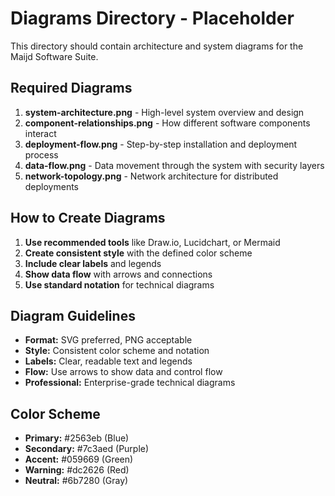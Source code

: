 # Diagrams Directory - Placeholder

This directory should contain architecture and system diagrams for the Maijd Software Suite.

## Required Diagrams

1. **system-architecture.png** - High-level system overview and design
2. **component-relationships.png** - How different software components interact
3. **deployment-flow.png** - Step-by-step installation and deployment process
4. **data-flow.png** - Data movement through the system with security layers
5. **network-topology.png** - Network architecture for distributed deployments

## How to Create Diagrams

1. **Use recommended tools** like Draw.io, Lucidchart, or Mermaid
2. **Create consistent style** with the defined color scheme
3. **Include clear labels** and legends
4. **Show data flow** with arrows and connections
5. **Use standard notation** for technical diagrams

## Diagram Guidelines

- **Format:** SVG preferred, PNG acceptable
- **Style:** Consistent color scheme and notation
- **Labels:** Clear, readable text and legends
- **Flow:** Use arrows to show data and control flow
- **Professional:** Enterprise-grade technical diagrams

## Color Scheme

- **Primary:** #2563eb (Blue)
- **Secondary:** #7c3aed (Purple)
- **Accent:** #059669 (Green)
- **Warning:** #dc2626 (Red)
- **Neutral:** #6b7280 (Gray)
